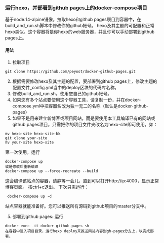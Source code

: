 ### 运行hexo，并部署到github pages上的docker-compose项目
基于node:14-alpine镜像，拉取hexo和github pages项目到容器中，在build_and_run.sh脚本中修改你的github帐号。
hexo及其主题的可配置和正常hexo类似。这个容器将是你hexo的web服务器，并且你可以手动部署到github pages上。

#### 用法
1. 拉取项目
```
git clone https://github.com/peyoot/docker-github-pages.git
```
2. 根据需要修改hexo及其主题的配置，要部署到github pages上，修改主题的配置文件_config.yml当中的deploy区块的代码库名称。
3. 修改build_and_run.sh，使用您自己的github帐号。
4. 如果您有多个站点要使用这个容器工具，请复制一份，并在docker-compose.yml中把容器名改为独一无二的名称（默认是docker-github-pages）
5. 如果不是用来建立新博客或项目网站，而是要使用本工具编译已有的网站或github pages项目，只需把你的项目文件夹改名为hexo-site即可使用，如：

```
mv hexo-site hexo-site-bk
git clone your-site
mv your-site hexo-site
```

第一次使用，运行

```
docker-compose up
或是修改后重新编译
docker-compose up --force-recreate --build
```
这会编译该站点的容器，请静等一会儿，直到可以打开http://ip:4000，显示正常博客页面。 按ctrl+c退出。
下次只需运行：

```
 docker-compose up -d
```
站点容器就能准备好。您可以推送所有源码到github项目的master分支中。

5. 部署到github pages:
运行
```
docker exec -it docker-github-pages sh
在容器中进入项目目录，运行hexo deploy来推送网站内容到gh-pages分支上，以完成部署。
```
